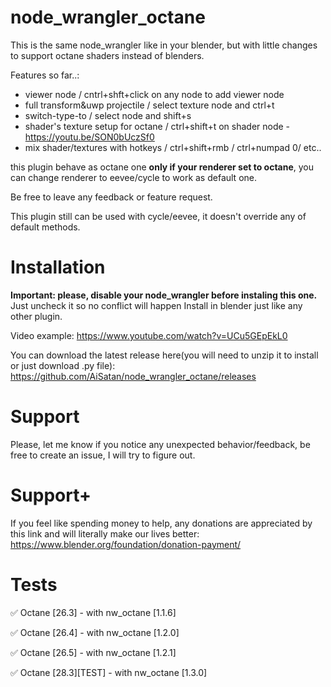 # node_wrangler_octane
This is the same node_wrangler like in your blender, but with little changes to support octane shaders instead of blenders.

Features so far..:

- viewer node / cntrl+shft+click on any node to add viewer node
- full transform&uwp projectile / select texture node and ctrl+t
- switch-type-to / select node and shift+s
- shader's texture setup for octane / ctrl+shift+t on shader node - https://youtu.be/SON0bUczSf0
- mix shader/textures with hotkeys / ctrl+shift+rmb / ctrl+numpad 0/ etc..

this plugin behave as octane one __only if your renderer set to octane__, you can change renderer to eevee/cycle to work as default one.

Be free to leave any feedback or feature request.

This plugin still can be used with cycle/eevee, it doesn't override any of default methods.

# Installation
__Important: please, disable your node_wrangler before instaling this one.__
Just uncheck it so no conflict will happen
Install in blender just like any other plugin.

Video example: 
https://www.youtube.com/watch?v=UCu5GEpEkL0

You can download the latest release here(you will need to unzip it to install or just download .py file):
https://github.com/AiSatan/node_wrangler_octane/releases


# Support
Please, let me know if you notice any unexpected behavior/feedback, be free to create an issue, I will try to figure out. 

# Support+
If you feel like spending money to help, any donations are appreciated by this link and will literally make our lives better: https://www.blender.org/foundation/donation-payment/

# Tests
✅ Octane [26.3] - with nw_octane [1.1.6]

✅ Octane [26.4] - with nw_octane [1.2.0]

✅ Octane [26.5] - with nw_octane [1.2.1]

✅ Octane [28.3][TEST] - with nw_octane [1.3.0]
